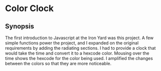 # Color Clock

## Synopsis

The first introduction to Javascript at the Iron Yard was this project. A few simple functions power the project, and I 
expanded on the original requirements by adding the radiating sections. I had to provide a clock that would take the time
and convert it to a hexcode color. Mousing over the time shows the hexcode for the color being used. I amplified the changes 
between the colors so that they are more noticeable. 
